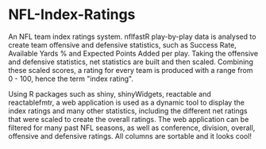 # NFL-Index-Ratings
An NFL team index ratings system. nflfastR play-by-play data is analysed to create team offensive and defensive statistics, such as Success Rate, Available Yards % and Expected Points Added per play. Taking the offensive and defensive statistics, net statistics are built and then scaled. Combining these scaled scores, a rating for every team is produced with a range from 0 - 100, hence the term "index rating".

Using R packages such as shiny, shinyWidgets, reactable and reactablefmtr, a web application is used as a dynamic tool to display the index ratings and many other statistics, including the different net ratings that were scaled to create the overall ratings. The web application can be filtered for many past NFL seasons, as well as conference, division, overall, offensive and defensive ratings. All columns are sortable and it looks cool!
